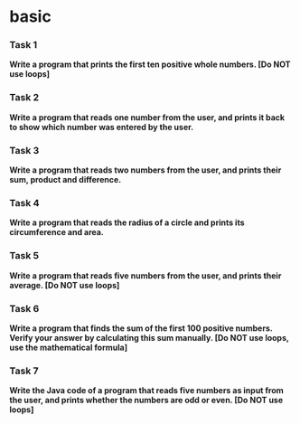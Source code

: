 # basic

### Task 1

**Write a program that prints the first ten positive whole numbers. \[Do NOT use loops]**

### **Task 2**

**Write a program that reads one number from the user, and prints it back to show which number was entered by the user.**

### **Task 3**

**Write a program that reads two numbers from the user, and prints their sum, product and difference.**

### **Task 4**

**Write a program that reads the radius of a circle and prints its circumference and area.**

### **Task 5**

**Write  a program that reads five numbers from the user, and prints their average. \[Do NOT use loops]**

### **Task 6**

**Write a program that finds the sum of the first 100 positive numbers. Verify your answer by calculating this sum manually. \[Do NOT use loops, use the mathematical formula]**

### **Task 7**

**Write the Java code of a program that reads five numbers as input from the user, and prints whether the numbers are odd or even. \[Do NOT use loops]**
